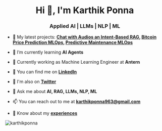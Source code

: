 <h1 align="center">Hi 👋, I'm Karthik Ponna</h1>
<h3 align="center">Applied AI | LLMs | NLP | ML</h3>

- 🔭 My latest projects: **[Chat with Audios an Intent-Based RAG](https://github.com/karthikponna/chat_with_audios), [Bitcoin Price Prediction MLOps](https://github.com/karthikponna/Bitcoin_Price_Prediction_MLOps), [Predictive Maintenance MLOps](https://github.com/karthikponna/Predictive_Maintenance_MLOps)**

- 🌱 I’m currently learning **AI Agents**

- 💪 Currently working as Machine Learning Engineer at **Antern**

- 🤝 You can find me on [**LinkedIn**](https://www.linkedin.com/in/karthik-ponna/)

- 🐥 I'm also on [**Twitter**](https://x.com/karthikponna19)

- 💬 Ask me about **AI, RAG, LLMs, NLP, ML**

- 📫 You can reach out to me at **karthikponna963@gmail.com**

- 📄 Know about my [**experiences**](https://docs.google.com/document/d/1zAnu-VWBdkchzQSeMBOE4chPb2I4AG8NTOlglg5ATBA/edit?usp=sharing)

<p><img align="center" src="https://github-readme-streak-stats.herokuapp.com/?user=karthikponna&" alt="karthikponna" /></p>
